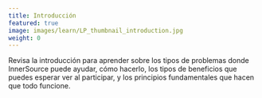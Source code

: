 ```yaml
---
title: Introducción
featured: true
image: images/learn/LP_thumbnail_introduction.jpg
weight: 0
---
```


Revisa la introducción para aprender sobre los tipos de problemas donde InnerSource puede ayudar, cómo hacerlo, los tipos de beneficios que puedes esperar ver al participar, y los principios fundamentales que hacen que todo funcione.
<!--- This file autogenerated from https://github.com/InnerSourceCommons/InnerSourceLearningPath/blob/main/scripts -->